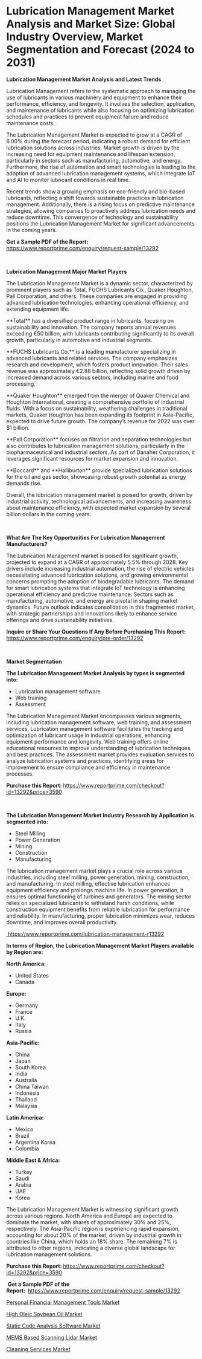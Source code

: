 <p><h1>Lubrication Management Market Analysis and Market Size: Global Industry Overview, Market Segmentation and Forecast (2024 to 2031)</h1></p><p><strong>Lubrication Management Market Analysis and Latest Trends</strong></p>
<p><p>Lubrication Management refers to the systematic approach to managing the use of lubricants in various machinery and equipment to enhance their performance, efficiency, and longevity. It involves the selection, application, and maintenance of lubricants while also focusing on optimizing lubrication schedules and practices to prevent equipment failure and reduce maintenance costs.</p><p>The Lubrication Management Market is expected to grow at a CAGR of 6.00% during the forecast period, indicating a robust demand for efficient lubrication solutions across industries. Market growth is driven by the increasing need for equipment maintenance and lifespan extension, particularly in sectors such as manufacturing, automotive, and energy. Furthermore, the rise of automation and smart technologies is leading to the adoption of advanced lubrication management systems, which integrate IoT and AI to monitor lubricant conditions in real time.</p><p>Recent trends show a growing emphasis on eco-friendly and bio-based lubricants, reflecting a shift towards sustainable practices in lubrication management. Additionally, there is a rising focus on predictive maintenance strategies, allowing companies to proactively address lubrication needs and reduce downtime. This convergence of technology and sustainability positions the Lubrication Management Market for significant advancements in the coming years.</p></p>
<p><strong>Get a Sample PDF of the Report:&nbsp;</strong> <a href="https://www.reportprime.com/enquiry/request-sample/13292?utm_campaign=101&utm_medium=2&utm_source=Github&utm_content=ia&utm_term=29112024&utm_id=lubrication-management">https://www.reportprime.com/enquiry/request-sample/13292</a></p>
<p>&nbsp;</p>
<p><strong>Lubrication Management Major Market Players</strong></p>
<p><p>The Lubrication Management Market is a dynamic sector, characterized by prominent players such as Total, FUCHS Lubricants Co., Quaker Houghton, Pall Corporation, and others. These companies are engaged in providing advanced lubrication technologies, enhancing operational efficiency, and extending equipment life.</p><p>**Total** has a diversified product range in lubricants, focusing on sustainability and innovation. The company reports annual revenues exceeding €50 billion, with lubricants contributing significantly to its overall growth, particularly in automotive and industrial segments.</p><p>**FUCHS Lubricants Co.** is a leading manufacturer specializing in advanced lubricants and related services. The company emphasizes research and development, which fosters product innovation. Their sales revenue was approximately €2.88 billion, reflecting solid growth driven by increased demand across various sectors, including marine and food processing.</p><p>**Quaker Houghton** emerged from the merger of Quaker Chemical and Houghton International, creating a comprehensive portfolio of industrial fluids. With a focus on sustainability, weathering challenges in traditional markets, Quaker Houghton has been expanding its footprint in Asia-Pacific, expected to drive future growth. The company’s revenue for 2022 was over $1 billion.</p><p>**Pall Corporation** focuses on filtration and separation technologies but also contributes to lubrication management solutions, particularly in the biopharmaceutical and industrial sectors. As part of Danaher Corporation, it leverages significant resources for market expansion and innovation.</p><p>**Boccard** and **Halliburton** provide specialized lubrication solutions for the oil and gas sector, showcasing robust growth potential as energy demands rise. </p><p>Overall, the lubrication management market is poised for growth, driven by industrial activity, technological advancements, and increasing awareness about maintenance efficiency, with expected market expansion by several billion dollars in the coming years.</p></p>
<p>&nbsp;</p>
<p><strong>What Are The Key Opportunities For Lubrication Management Manufacturers?</strong></p>
<p><p>The Lubrication Management market is poised for significant growth, projected to expand at a CAGR of approximately 5.5% through 2028. Key drivers include increasing industrial automation, the rise of electric vehicles necessitating advanced lubrication solutions, and growing environmental concerns prompting the adoption of biodegradable lubricants. The demand for smart lubrication systems that integrate IoT technology is enhancing operational efficiency and predictive maintenance. Sectors such as manufacturing, automotive, and energy are pivotal in shaping market dynamics. Future outlook indicates consolidation in this fragmented market, with strategic partnerships and innovations likely to enhance service offerings and drive sustainability initiatives.</p></p>
<p><strong>Inquire or Share Your Questions If Any Before Purchasing This Report:</strong> <a href="https://www.reportprime.com/enquiry/pre-order/13292?utm_campaign=101&utm_medium=2&utm_source=Github&utm_content=ia&utm_term=29112024&utm_id=lubrication-management">https://www.reportprime.com/enquiry/pre-order/13292</a></p>
<p>&nbsp;</p>
<p><strong>Market Segmentation</strong></p>
<p><strong>The Lubrication Management Market Analysis by types is segmented into:</strong></p>
<p><ul><li>Lubrication management software</li><li>Web training</li><li>Assessment</li></ul></p>
<p><p>The Lubrication Management Market encompasses various segments, including lubrication management software, web training, and assessment services. Lubrication management software facilitates the tracking and optimization of lubricant usage in industrial operations, enhancing equipment performance and longevity. Web training offers online educational resources to improve understanding of lubrication techniques and best practices. The assessment market provides evaluation services to analyze lubrication systems and practices, identifying areas for improvement to ensure compliance and efficiency in maintenance processes.</p></p>
<p><strong>Purchase this Report:&nbsp;</strong><a href="https://www.reportprime.com/checkout?id=13292&price=3590&utm_campaign=101&utm_medium=2&utm_source=Github&utm_content=ia&utm_term=29112024&utm_id=lubrication-management">https://www.reportprime.com/checkout?id=13292&price=3590</a></p>
<p>&nbsp;</p>
<p><strong>The Lubrication Management Market Industry Research by Application is segmented into:</strong></p>
<p><ul><li>Steel Milling</li><li>Power Generation</li><li>Mining</li><li>Construction</li><li>Manufacturing</li></ul></p>
<p><p>The lubrication management market plays a crucial role across various industries, including steel milling, power generation, mining, construction, and manufacturing. In steel milling, effective lubrication enhances equipment efficiency and prolongs machine life. In power generation, it ensures optimal functioning of turbines and generators. The mining sector relies on specialized lubricants to withstand harsh conditions, while construction equipment benefits from reliable lubrication for performance and reliability. In manufacturing, proper lubrication minimizes wear, reduces downtime, and improves overall productivity.</p></p>
<p><a href="https://www.reportprime.com/lubrication-management-r13292?utm_campaign=101&utm_medium=2&utm_source=Github&utm_content=ia&utm_term=29112024&utm_id=lubrication-management">&nbsp;https://www.reportprime.com/lubrication-management-r13292</a></p>
<p><strong>In terms of Region, the Lubrication Management Market Players available by Region are:</strong></p>
<p>
    <p> <strong> North America: </strong>
        <ul>
            <li>United States</li>
            <li>Canada</li>
        </ul>
        </p> 
    <p> <strong> Europe: </strong>
        <ul>
            <li>Germany</li>
            <li>France</li>
            <li>U.K.</li>
            <li>Italy</li>
            <li>Russia</li>
        </ul>
        </p> 
    <p> <strong> Asia-Pacific: </strong>
        <ul>
            <li>China</li>
            <li>Japan</li>
            <li>South Korea</li>
            <li>India</li>
            <li>Australia</li>
            <li>China Taiwan</li>
            <li>Indonesia</li>
            <li>Thailand</li>
            <li>Malaysia</li>
        </ul>
        </p> 
    <p> <strong> Latin America: </strong>
        <ul>
            <li>Mexico</li>
            <li>Brazil</li>
            <li>Argentina Korea</li>
            <li>Colombia</li>
        </ul>
        </p> 
    <p> <strong> Middle East & Africa: </strong>
        <ul>
            <li>Turkey</li>
            <li>Saudi</li>
            <li>Arabia</li>
            <li>UAE</li>
            <li>Korea</li>
        </ul>
    </p>
    </p>
<p><p>The Lubrication Management Market is witnessing significant growth across various regions. North America and Europe are expected to dominate the market, with shares of approximately 30% and 25%, respectively. The Asia-Pacific region is experiencing rapid expansion, accounting for about 20% of the market, driven by industrial growth in countries like China, which holds an 18% share. The remaining 7% is attributed to other regions, indicating a diverse global landscape for lubrication management solutions.</p></p>
<p><strong>Purchase this Report: </strong><a href="https://www.reportprime.com/checkout?id=13292&price=3590&utm_campaign=101&utm_medium=2&utm_source=Github&utm_content=ia&utm_term=29112024&utm_id=lubrication-management">https://www.reportprime.com/checkout?id=13292&price=3590</a></p>
<p>&nbsp;<strong>Get a Sample PDF of the Report:&nbsp;&nbsp;</strong><a href="https://www.reportprime.com/enquiry/request-sample/13292?utm_campaign=101&utm_medium=2&utm_source=Github&utm_content=ia&utm_term=29112024&utm_id=lubrication-management">https://www.reportprime.com/enquiry/request-sample/13292</a></p>
<p><strong></strong></p>
<p><p><a href="https://www.linkedin.com/pulse/personal-financial-management-tools-market-growth-study-provides-rxz6c?utm_campaign=101&utm_medium=2&utm_source=Github&utm_content=ia&utm_term=29112024&utm_id=lubrication-management">Personal Financial Management Tools Market</a></p><p><a href="https://issuu.com/reportprime-2/docs/high-oleic-soybean-oil-market-size-2030.pptx?utm_campaign=101&utm_medium=2&utm_source=Github&utm_content=ia&utm_term=29112024&utm_id=lubrication-management">High Oleic Soybean Oil Market</a></p><p><a href="https://www.linkedin.com/pulse/global-static-code-analysis-software-market-forecast-2024-2031-ajjuc?utm_campaign=101&utm_medium=2&utm_source=Github&utm_content=ia&utm_term=29112024&utm_id=lubrication-management">Static Code Analysis Software Market</a></p><p><a href="https://issuu.com/reportprime-2/docs/mems-based-scanning-lidar-market-size-2030.pptx?utm_campaign=101&utm_medium=2&utm_source=Github&utm_content=ia&utm_term=29112024&utm_id=lubrication-management">MEMS Based Scanning Lidar Market</a></p><p><a href="https://www.linkedin.com/pulse/future-cleaning-services-market-trends-revenue-forecast-anticipated-cpkkc?utm_campaign=101&utm_medium=2&utm_source=Github&utm_content=ia&utm_term=29112024&utm_id=lubrication-management">Cleaning Services Market</a></p></p>